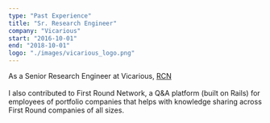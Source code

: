 ```yaml
---
type: "Past Experience"
title: "Sr. Research Engineer"
company: "Vicarious"
start: "2016-10-01"
end: "2018-10-01"
logo: "./images/vicarious_logo.png"
---
```


As a Senior Research Engineer at Vicarious,
<a href="https://www.vicarious.com/2017/10/26/common-sense-cortex-and-captcha/" target="_blank">RCN</a>
<br><br>
I also contributed to First Round Network, a Q&A platform (built on Rails) for employees of portfolio companies that helps with knowledge sharing across First Round companies of all sizes.
